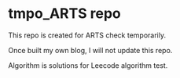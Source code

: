 # tmpo_ARTS repo 
This repo is created for ARTS check temporarily.

Once built my own blog, I will not update this repo.

Algorithm is solutions for Leecode algorithm test.
